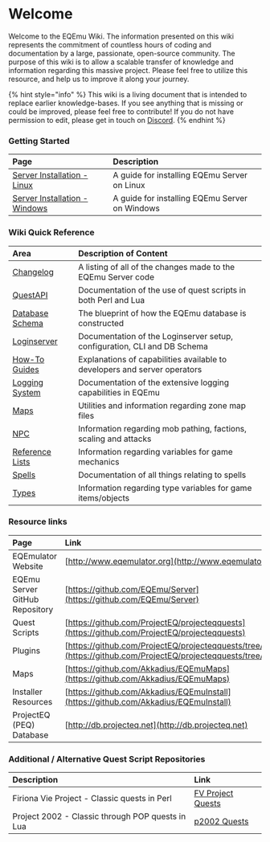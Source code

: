 # Welcome

Welcome to the EQEmu Wiki.  The information presented on this wiki represents the commitment of countless hours of coding and documentation by a large, passionate, open-source community.  The purpose of this wiki is to allow a scalable transfer of knowledge and information regarding this massive project.  Please feel free to utilize this resource, and help us to improve it along your journey.

{% hint style="info" %}
This wiki is a living document that is intended to replace earlier knowledge-bases.  If you see anything that is missing or could be improved, please feel free to contribute!   If you do not have permission to edit, please get in touch on [Discord](https://discord.gg/QHsm7CD).
{% endhint %}

### Getting Started

| Page | Description |
| :--- | :--- |
| [Server Installation - Linux](categories/how-to-guides/installation/server-installation-linux.md) | A guide for installing EQEmu Server on Linux |
| [Server Installation - Windows](categories/how-to-guides/installation/server-installation-windows.md) | A guide for installing EQEmu Server on Windows |

### Wiki Quick Reference

| Area | Description of Content |
| :--- | :--- |
| [Changelog](https://eqemu.gitbook.io/changelog/) | A listing of all of the changes made to the EQEmu Server code |
| [QuestAPI](https://eqemu.gitbook.io/quest-api/) | Documentation of the use of quest scripts in both Perl and Lua |
| [Database Schema](https://eqemu.gitbook.io/database-schema/) | The blueprint of how the EQEmu database is constructed |
| [Loginserver](https://eqemu.gitbook.io/eqemulator-loginserver/) | Documentation of the Loginserver setup, configuration, CLI and DB Schema |
| [How-To Guides](categories/how-to-guides/) | Explanations of capabilities available to developers and server operators |
| [Logging System](categories/logging-system/) | Documentation of the extensive logging capabilities in EQEmu |
| [Maps](categories/maps/) | Utilities and information regarding zone map files  |
| [NPC](categories/npc/) | Information regarding mob pathing, factions, scaling and attacks |
| [Reference Lists](categories/reference-lists/) | Information regarding variables for game mechanics |
| [Spells](categories/spells/) | Documentation of all things relating to spells |
| [Types](categories/types/) | Information regarding type variables for game items/objects |

### Resource links

| Page | Link |
| :--- | :--- |
| EQEmulator Website | [http://www.eqemulator.org](http://www.eqemulator.org) |
| EQEmu Server GitHub Repository | [https://github.com/EQEmu/Server](https://github.com/EQEmu/Server) |
| Quest Scripts | [https://github.com/ProjectEQ/projecteqquests](https://github.com/ProjectEQ/projecteqquests) |
| Plugins | [https://github.com/ProjectEQ/projecteqquests/tree/master/plugins](https://github.com/ProjectEQ/projecteqquests/tree/master/plugins) |
| Maps | [https://github.com/Akkadius/EQEmuMaps](https://github.com/Akkadius/EQEmuMaps) |
| Installer Resources | [https://github.com/Akkadius/EQEmuInstall](https://github.com/Akkadius/EQEmuInstall) |
| ProjectEQ \(PEQ\) Database | [http://db.projecteq.net](http://db.projecteq.net) |

### Additional / Alternative Quest Script Repositories

| Description | Link |
| :--- | :--- |
| Firiona Vie Project - Classic quests in Perl | [FV Project Quests](https://github.com/Gates-Of-Time/FVProject-Quests) |
| Project 2002 - Classic through POP quests in Lua | [p2002 Quests](https://github.com/p2002eq/quests) |



